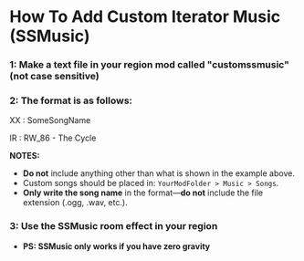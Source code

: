 # How To Add Custom Iterator Music (SSMusic)

### 1: Make a text file in your region mod called "customssmusic" (not case sensitive)

### 2: The format is as follows:

XX : SomeSongName

IR : RW_86 - The Cycle

**NOTES:**
- **Do not** include anything other than what is shown in the example above.
- Custom songs should be placed in: `YourModFolder > Music > Songs`.
- **Only write the song name** in the format—**do not** include the file extension (.ogg, .wav, etc.).

### 3: Use the SSMusic room effect in your region
- **PS: SSMusic only works if you have zero gravity**
